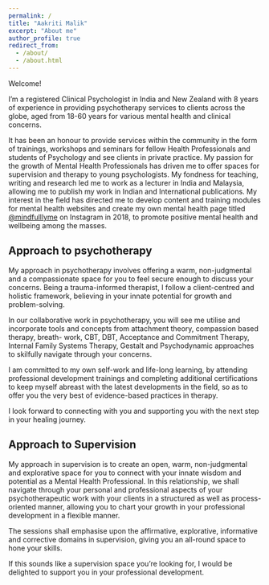 ```yaml
---
permalink: /
title: "Aakriti Malik"
excerpt: "About me"
author_profile: true
redirect_from:
  - /about/
  - /about.html
---
```


Welcome!

I’m a registered Clinical Psychologist in India and New Zealand with 8 years of experience in providing psychotherapy services to clients across the globe, aged from 18-60 years for various mental health and clinical concerns.	

It has been an honour to provide services within the community in the form of trainings, workshops and seminars for fellow Health Professionals and students of Psychology and see clients in private practice. My passion for the growth of Mental Health Professionals has driven me to offer spaces for supervision and therapy to young psychologists. My fondness for teaching, writing and research led me to work as a lecturer in India and Malaysia, allowing me to publish my work in Indian and International publications. My interest in the field has directed me to develop content and training modules for mental health websites and create my own mental health page titled <a href="https://instagram.com/{{ site.author.instagram }}">@mindfulllyme</a>  on Instagram in 2018, to promote positive mental health and wellbeing among the masses.

 

## Approach to psychotherapy

My approach in psychotherapy involves offering a warm, non-judgmental and a compassionate space for you to feel secure enough to discuss your concerns. Being a trauma-informed therapist, I follow a client-centred and holistic framework, believing in your innate potential for growth and problem-solving.

In our collaborative work in psychotherapy, you will see me utilise and incorporate tools and concepts from attachment theory, compassion based therapy, breath- work, CBT, DBT, Acceptance and Commitment Therapy, Internal Family Systems Therapy, Gestalt and Psychodynamic approaches to skilfully navigate through your concerns.

I am committed to  my own self-work and life-long learning,  by attending professional development trainings and completing additional certifications to keep myself abreast with the latest developments in the field, so as to offer you the very best of evidence-based practices in therapy.

I look forward to connecting with you and supporting you with the next step in your healing journey.


## Approach to Supervision

My approach in supervision is to create an open, warm, non-judgmental and explorative space for you to connect with your innate wisdom and potential as a Mental Health Professional. In this relationship, we shall navigate through your personal and professional aspects of your psychotherapeutic work with your clients in a structured as well as process- oriented manner, allowing you to chart your growth in your professional development in a flexible manner.

The sessions shall emphasise upon the affirmative, explorative, informative and corrective domains in supervision, giving you an all-round space to hone your skills.

If this sounds like a supervision space you’re looking for, I would be delighted to support you in your professional development.



